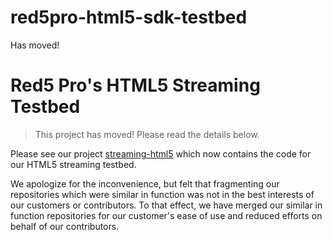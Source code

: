 # red5pro-html5-sdk-testbed
Has moved!

# Red5 Pro's HTML5 Streaming Testbed

> This project has moved! Please read the details below.

Please see our project [streaming-html5](https://github.com/red5pro/streaming-html5 "Red5 Pro's GitHub project 'streaming-html5'") which now contains the code for our HTML5 streaming testbed.

We apologize for the inconvenience, but felt that fragmenting our repositories which were similar in function was not in the best interests of our customers or contributors. To that effect, we have merged our similar in function repositories for our customer's ease of use and reduced efforts on behalf of our contributors.
